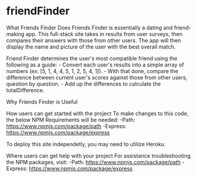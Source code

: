 # friendFinder
What Friends Finder Does Friends Finder is essentially a dating and friend-making app. This full-stack site takes in results from user surveys, then compares their answers with those from other users. The app will then display the name and picture of the user with the best overall match.

Friend Finder determines the user's most compatible friend using the following as a guide: - Convert each user's results into a simple array of numbers (ex: [5, 1, 4, 4, 5, 1, 2, 5, 4, 1]). - With that done, compare the difference between current user's scores against those from other users, question by question. - Add up the differences to calculate the totalDifference.

Why Friends Finder is Useful

How users can get started with the project To make changes to this code, the below NPM Requirements will be needed: -Path: https://www.npmjs.com/package/path -Express: https://www.npmjs.com/package/express

To deploy this site independetly, you may need to utilize Heroku.

Where users can get help with your project For assistance troubleshooting the NPM packages, visit: -Path: https://www.npmjs.com/package/path -Express: https://www.npmjs.com/package/express
